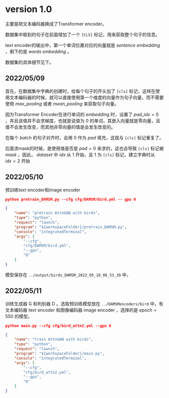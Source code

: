 # version 1.0

主要是把文本编码器换成了Transformer encoder。

数据集中取到的句子在前面增加了一个 `[CLS]` 标记，用来获取整个句子的信息。

text encoder的输出中，第一个单词位置对应的向量就是 *sentence embedding* ，剩下的是 *words embedding* 。

数据集的具体细节见下。

## 2022/05/09

首先，在数据集中字典的创建时，给每个句子的开头加了 `[cls]` 标记，这样在使用文本编码器的时候，就可以直接使用第一个维度的向量作为句子向量，而不需要使用 *max_pooling* 或者 *mean_pooling* 来获取句子向量。

因为Transformer Encoder在进行单词的 *embedding* 时，设置了 $pad\_idx = 0$ ，并且该值并不会求梯度，也就是说值为 $0$ 的单词，其嵌入向量就是零向量，且值不会发生改变，而其他非零向量的值是会发生改变的。

在每个 *batch* 的句子对齐时，会用 $0$ 作为 *pad* 填充，这就与 `[cls]` 标记重复了。

后面求mask的时候，是使用值是否是 $pad=0$ 来求的，这也会导致 `[cls]` 标记被 *mask* ，因此， *dataset* 中 *idx* 从 $1$ 开始，且 $1$ 为 `[cls]` 标记，建立字典时从 $idx=2$ 开始

## 2022/05/10

预训练text encoder和image encoder

```json
python pretrain_DAMSM.py --cfg cfg/DAMSM/bird.yml -- gpu 0

{
    "name": "pretrain AttnGAN with birds",
    "type": "python",
    "request": "launch",
    "program": "${workspaceFolder}/pretrain_DAMSM.py",
    "console": "integratedTerminal",
    "args": [
        "--cfg",
        "cfg/DAMSM/bird.yml",
        "--gpu",
        "0"
    ]
}
```

模型保存在 `../output/birds_DAMSM_2022_05_10_08_53_39` 中，

## 2022/05/11

训练生成器 G 和判别器 D 。选取预训练模型放在 `../DAMSMencoders/bird` 中，有文本编码器 text encoder 和图像编码器 image encoder ，选择的是 $epoch = 550$  的模型。

```json
python main.py --cfg cfg/bird_attn2.yml --gpu 0

{
    "name": "train AttnGAN with birds",
    "type": "python",
    "request": "launch",
    "program": "${workspaceFolder}/main.py",
    "console": "integratedTerminal",
    "args": [
        "--cfg",
        "cfg/bird_attn2.yml",
        "--gpu",
        "0"
    ]
}
```


